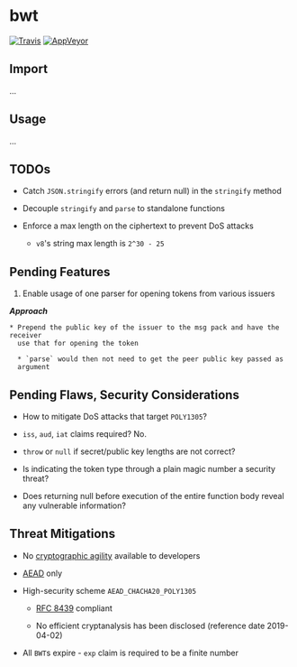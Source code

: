 # bwt

[![Travis](http://img.shields.io/travis/chiefbiiko/bwt.svg?style=flat)](http://travis-ci.org/chiefbiiko/bwt) [![AppVeyor](https://ci.appveyor.com/api/projects/status/github/chiefbiiko/bwt?branch=master&svg=true)](https://ci.appveyor.com/project/chiefbiiko/bwt)

## Import

...

## Usage

...

## TODOs

* Catch `JSON.stringify` errors (and return null) in the `stringify` method

* Decouple `stringify` and `parse` to standalone functions

* Enforce a max length on the ciphertext to prevent DoS attacks

  * `v8`'s string max length is `2^30 - 25`

## Pending Features

1. Enable usage of one parser for opening tokens from various issuers

  **_Approach_**
  
    * Prepend the public key of the issuer to the msg pack and have the receiver
      use that for opening the token
     
      * `parse` would then not need to get the peer public key passed as 
      argument


## Pending Flaws, Security Considerations

* How to mitigate DoS attacks that target `POLY1305`?

* `iss`, `aud`, `iat` claims required? No.

* `throw` or `null` if secret/public key lengths are not correct?

* Is indicating the token type through a plain magic number a security threat?

* Does returning null before execution of the entire function body reveal any 
  vulnerable information?

## Threat Mitigations

* No [cryptographic agility](https://tools.ietf.org/html/rfc7518#section-8.1) 
  available to developers

* [AEAD](https://en.wikipedia.org/wiki/Authenticated_encryption) only

* High-security scheme `AEAD_CHACHA20_POLY1305`

  * [RFC 8439](https://tools.ietf.org/html/rfc8439) compliant

  * No efficient cryptanalysis has been disclosed (reference date 2019-04-02)

* All `BWT`s expire - `exp` claim is required to be a finite number
